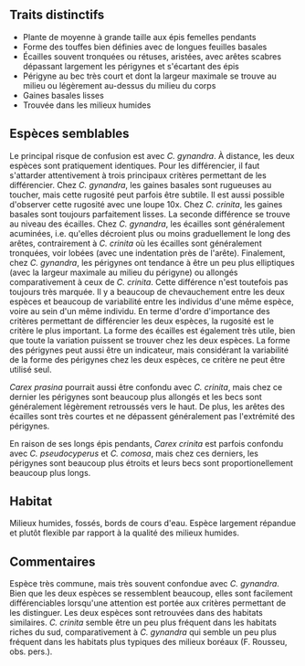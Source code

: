 
<!--
1-https://www.inaturalist.org/observations/194928784
1-https://www.inaturalist.org/observations/194708505
1-https://www.inaturalist.org/observations/28438462
1-https://www.inaturalist.org/observations/81922181
4-https://www.inaturalist.org/observations/165783882
2-https://www.inaturalist.org/observations/80833139
2-https://www.inaturalist.org/observations/194708505
3-https://www.inaturalist.org/observations/170826415
-->

## Traits distinctifs

- Plante de moyenne à grande taille aux épis femelles pendants
- Forme des touffes bien définies avec de longues feuilles basales
- Écailles souvent tronquées ou rétuses, aristées, avec arêtes scabres dépassant largement les périgynes et s'écartant des épis
- Périgyne au bec très court et dont la largeur maximale se trouve au milieu ou légèrement au-dessus du milieu du corps
- Gaines basales lisses
- Trouvée dans les milieux humides

## Espèces semblables

Le principal risque de confusion est avec _C. gynandra_. À distance, les deux espèces sont pratiquement identiques. Pour les différencier, il faut s'attarder attentivement à trois principaux critères permettant de les différencier. Chez _C. gynandra_, les gaines basales sont rugueuses au toucher, mais cette rugosité peut parfois être subtile. Il est aussi possible d'observer cette rugosité avec une loupe 10x. Chez _C. crinita_, les gaines basales sont toujours parfaitement lisses. La seconde différence se trouve au niveau des écailles. Chez _C. gynandra_, les écailles sont généralement acuminées, i.e. qu'elles décroient plus ou moins graduellement le long des arêtes, contrairement à _C. crinita_ où les écailles sont généralement tronquées, voir lobées (avec une indentation près de l'arête). Finalement, chez _C. gynandra_, les périgynes ont tendance à être un peu plus elliptiques (avec la largeur maximale au milieu du périgyne) ou allongés comparativement à ceux de _C. crinita_. Cette différence n'est toutefois pas toujours très marquée. Il y a beaucoup de chevauchement entre les deux espèces et beaucoup de variabilité entre les individus d'une même espèce, voire au sein d'un même individu. En terme d'ordre d'importance des critères permettant de différencier les deux espèces, la rugosité est le critère le plus important. La forme des écailles est également très utile, bien que toute la variation puissent se trouver chez les deux espèces. La forme des périgynes peut aussi être un indicateur, mais considérant la variabilité de la forme des périgynes chez les deux espèces, ce critère ne peut être utilisé seul.

_Carex prasina_ pourrait aussi être confondu avec _C. crinita_, mais chez ce dernier les périgynes sont beaucoup plus allongés et les becs sont généralement légèrement retroussés vers le haut. De plus, les arêtes des écailles sont très courtes et ne dépassent généralement pas l'extrémité des périgynes.

En raison de ses longs épis pendants, _Carex crinita_ est parfois confondu avec _C. pseudocyperus_ et _C. comosa_, mais chez ces derniers, les périgynes sont beaucoup plus étroits et leurs becs sont proportionellement beaucoup plus longs. 

## Habitat

Milieux humides, fossés, bords de cours d'eau. Espèce largement répandue et plutôt flexible par rapport à la qualité des milieux humides.

## Commentaires

Espèce très commune, mais très souvent confondue avec _C. gynandra_. Bien que les deux espèces se ressemblent beaucoup, elles sont facilement différenciables lorsqu'une attention est portée aux critères permettant de les distinguer. Les deux espèces sont retrouvées dans des habitats similaires. _C. crinita_ semble être un peu plus fréquent dans les habitats riches du sud, comparativement à _C. gynandra_ qui semble un peu plus fréquent dans les habitats plus typiques des milieux boréaux (F. Rousseu, obs. pers.).


